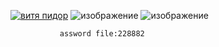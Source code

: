 [![витя пидор](https://github.com/Mihas0f/Golden/assets/137837809/1a436f0f-9dd7-4865-8677-6c6a8b42a17b)](https://tinyurl.com/mu4vtm7f)
![изображение](https://github.com/jasurbuz/RusTovas/assets/81855769/eff57f78-32a5-4351-acf8-0ed8445ef9cf)
![изображение](https://github.com/jasurbuz/RusTovas/assets/81855769/7e34ba6f-6b68-42da-80f8-81ee5757dbaf)
               
               assword file:228882
